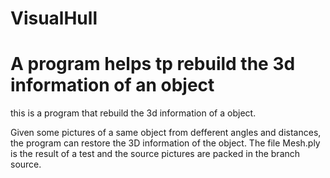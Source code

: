 # VisualHull

# A program helps tp rebuild the 3d information of an object

this is a program that rebuild the 3d information of a object.

Given some pictures of a same object from defferent angles and distances, the program can restore the 3D information of the object.
The file Mesh.ply is the result of a test and the source pictures are packed in the branch source.
